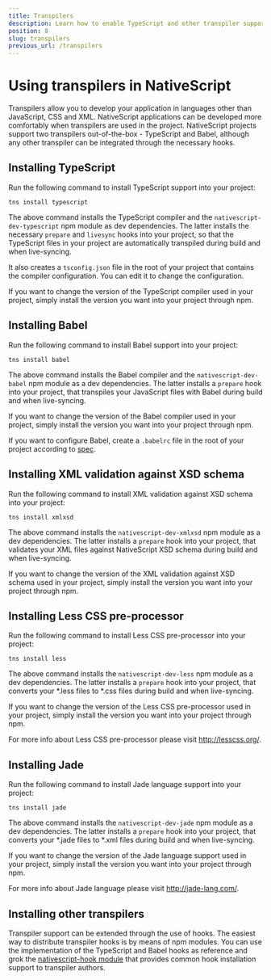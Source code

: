 ```yaml
---
title: Transpilers
description: Learn how to enable TypeScript and other transpiler support in your project.
position: 8
slug: transpilers
previous_url: /transpilers
---
```


# Using transpilers in NativeScript

Transpilers allow you to develop your application in languages other than JavaScript, CSS and XML. NativeScript applications can be developed more comfortably when transpilers are used in the project. NativeScript projects support two transpilers out-of-the-box - TypeScript and Babel, although any other transpiler can be integrated through the necessary hooks.

## Installing TypeScript

Run the following command to install TypeScript support into your project:

```Shell
tns install typescript
```

The above command installs the TypeScript compiler and the `nativescript-dev-typescript` npm module as dev dependencies. The latter installs the necessary `prepare` and `livesync` hooks into your project, so that the TypeScript files in your project are automatically transpiled during build and when live-syncing.

It also creates a `tsconfig.json` file in the root of your project that contains the compiler configuration. You can edit it to change the configuration.

If you want to change the version of the TypeScript compiler used in your project, simply install the version you want into your project through npm.

## Installing Babel

Run the following command to install Babel support into your project:

```Shell
tns install babel
```

The above command installs the Babel compiler and the `nativescript-dev-babel` npm module as a dev dependencies. The latter installs a `prepare` hook into your project, that transpiles your JavaScript files with Babel during build and when live-syncing.

If you want to change the version of the Babel compiler used in your project, simply install the version you want into your project through npm.

If you want to configure Babel, create a `.babelrc` file in the root of your project according to [spec](https://babeljs.io/docs/usage/babelrc/).

## Installing XML validation against XSD schema

Run the following command to install XML validation against XSD schema into your project:

```Shell
tns install xmlxsd
```

The above command installs the `nativescript-dev-xmlxsd` npm module as a dev dependencies. The latter installs a `prepare` hook into your project, that validates your XML files against NativeScript XSD schema during build and when live-syncing.

If you want to change the version of the XML validation against XSD schema used in your project, simply install the version you want into your project through npm.

## Installing Less CSS pre-processor

Run the following command to install Less CSS pre-processor into your project:

```Shell
tns install less
```

The above command installs the `nativescript-dev-less` npm module as a dev dependencies. The latter installs a `prepare` hook into your project, that converts your *.less files to *.css files during build and when live-syncing.

If you want to change the version of the Less CSS pre-processor used in your project, simply install the version you want into your project through npm.

For more info about Less CSS pre-processor please visit http://lesscss.org/.

## Installing Jade

Run the following command to install Jade language support into your project:

```Shell
tns install jade
```

The above command installs the `nativescript-dev-jade` npm module as a dev dependencies. The latter installs a `prepare` hook into your project, that converts your *.jade files to *.xml files during build and when live-syncing.

If you want to change the version of the Jade language support used in your project, simply install the version you want into your project through npm.

For more info about Jade language please visit http://jade-lang.com/.

## Installing other transpilers

Transpiler support can be extended through the use of hooks. The easiest way to distribute transpiler hooks is by means of npm modules. You can use the implementation of the TypeScript and Babel hooks as reference and grok the [nativescript-hook module](https://github.com/NativeScript/nativescript-hook) that provides common hook installation support to transpiler authors.
